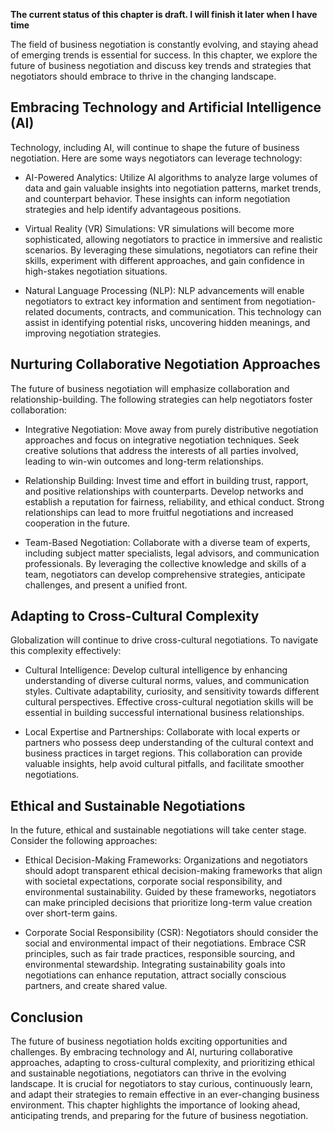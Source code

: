 **The current status of this chapter is draft. I will finish it later when I have time**

The field of business negotiation is constantly evolving, and staying ahead of emerging trends is essential for success. In this chapter, we explore the future of business negotiation and discuss key trends and strategies that negotiators should embrace to thrive in the changing landscape.

Embracing Technology and Artificial Intelligence (AI)
-----------------------------------------------------

Technology, including AI, will continue to shape the future of business negotiation. Here are some ways negotiators can leverage technology:

* AI-Powered Analytics: Utilize AI algorithms to analyze large volumes of data and gain valuable insights into negotiation patterns, market trends, and counterpart behavior. These insights can inform negotiation strategies and help identify advantageous positions.

* Virtual Reality (VR) Simulations: VR simulations will become more sophisticated, allowing negotiators to practice in immersive and realistic scenarios. By leveraging these simulations, negotiators can refine their skills, experiment with different approaches, and gain confidence in high-stakes negotiation situations.

* Natural Language Processing (NLP): NLP advancements will enable negotiators to extract key information and sentiment from negotiation-related documents, contracts, and communication. This technology can assist in identifying potential risks, uncovering hidden meanings, and improving negotiation strategies.

Nurturing Collaborative Negotiation Approaches
----------------------------------------------

The future of business negotiation will emphasize collaboration and relationship-building. The following strategies can help negotiators foster collaboration:

* Integrative Negotiation: Move away from purely distributive negotiation approaches and focus on integrative negotiation techniques. Seek creative solutions that address the interests of all parties involved, leading to win-win outcomes and long-term relationships.

* Relationship Building: Invest time and effort in building trust, rapport, and positive relationships with counterparts. Develop networks and establish a reputation for fairness, reliability, and ethical conduct. Strong relationships can lead to more fruitful negotiations and increased cooperation in the future.

* Team-Based Negotiation: Collaborate with a diverse team of experts, including subject matter specialists, legal advisors, and communication professionals. By leveraging the collective knowledge and skills of a team, negotiators can develop comprehensive strategies, anticipate challenges, and present a unified front.

Adapting to Cross-Cultural Complexity
-------------------------------------

Globalization will continue to drive cross-cultural negotiations. To navigate this complexity effectively:

* Cultural Intelligence: Develop cultural intelligence by enhancing understanding of diverse cultural norms, values, and communication styles. Cultivate adaptability, curiosity, and sensitivity towards different cultural perspectives. Effective cross-cultural negotiation skills will be essential in building successful international business relationships.

* Local Expertise and Partnerships: Collaborate with local experts or partners who possess deep understanding of the cultural context and business practices in target regions. This collaboration can provide valuable insights, help avoid cultural pitfalls, and facilitate smoother negotiations.

Ethical and Sustainable Negotiations
------------------------------------

In the future, ethical and sustainable negotiations will take center stage. Consider the following approaches:

* Ethical Decision-Making Frameworks: Organizations and negotiators should adopt transparent ethical decision-making frameworks that align with societal expectations, corporate social responsibility, and environmental sustainability. Guided by these frameworks, negotiators can make principled decisions that prioritize long-term value creation over short-term gains.

* Corporate Social Responsibility (CSR): Negotiators should consider the social and environmental impact of their negotiations. Embrace CSR principles, such as fair trade practices, responsible sourcing, and environmental stewardship. Integrating sustainability goals into negotiations can enhance reputation, attract socially conscious partners, and create shared value.

Conclusion
----------

The future of business negotiation holds exciting opportunities and challenges. By embracing technology and AI, nurturing collaborative approaches, adapting to cross-cultural complexity, and prioritizing ethical and sustainable negotiations, negotiators can thrive in the evolving landscape. It is crucial for negotiators to stay curious, continuously learn, and adapt their strategies to remain effective in an ever-changing business environment. This chapter highlights the importance of looking ahead, anticipating trends, and preparing for the future of business negotiation.
